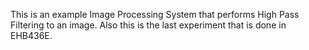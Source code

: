 This is an example Image Processing System that performs High Pass Filtering to an image. Also this is the last experiment that is done in EHB436E.
